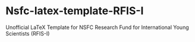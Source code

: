 # Nsfc-latex-template-RFIS-I
Unofficial LaTeX Template for NSFC Research Fund for International Young Scientists (RFIS-I)
